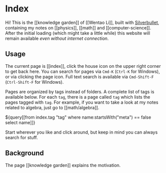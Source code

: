 # Index

Hi! This is the [[knowledge garden]] of [[Wentao Li]], built with [Silverbullet](https://silverbullet.md), containing my notes on [[physics]], [[math]] and [[computer-science]]. After the initial loading (which might take a little while) this website will remain available _even without internet connection_.

## Usage

The current page is [[index]], click the house icon on the upper right corner to get back here. You can search for pages via `Cmd-K` (`Ctrl-K` for Windows), or via clicking the page icon. Full text search is available via `Cmd-Shift-F` (`Ctrl-Shift-F` for Windows). 

Pages are organized by tags instead of folders. A complete list of tags is available below. For each `tag`, there is a page called `tag` which lists the pages tagged with `tag`. For example, if you want to take a look at my notes related to algebra, just go to [[math/algebra]].

${query[[from index.tag "tag" where name:startsWith("meta") == false select name]]}

Start wherever you like and click around, but keep in mind you can always search for stuff.

## Background

The page [[knowledge garden]] explains the motivation.